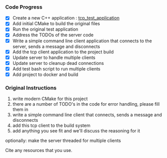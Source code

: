 ### Code Progress

- [x] Create a new C++ application : [tcp_test_application](./tcp_test_application)
- [x] Add initial CMake to build the original files
- [x] Run the original test application
- [x] Address the TODOs of the server code
- [x] Write a simple command line client application that connects to the server, sends a message and disconnects
- [x] Add the tcp client application to the project build
- [x] Update server to handle multiple clients
- [x] Update server to cleanup dead connections
- [x] Add test bash script to run multiple clients
- [x] Add project to docker and build

### Original Instructions

 1) write modern CMake for this project
 2) there are a number of TODO's in the code for error handling, please fill them in
 3) write a simple command line client that connects, sends a message and disconnects
 4) add this tcp client to the build system
 5) add anything you see fit and we'll discuss the reasoning for it

optionally: make the server threaded for multiple clients

Cite any resources that you use.
